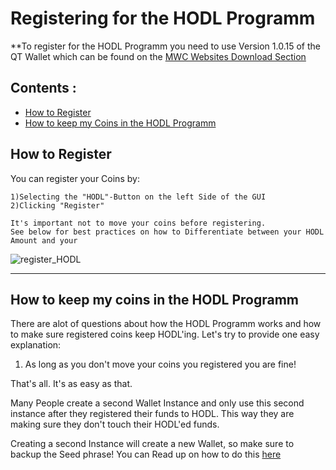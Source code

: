 
# Registering for the HODL Programm

**To register for the HODL Programm you need to use Version 1.0.15 of the QT Wallet which can be found on the [MWC Websites Download Section](https://www.mwc.mw/downloads) 


## Contents : 
  * [How to Register](#requirements)
  * [How to keep my Coins in the HODL Programm](#How-to-keep-my-coins-in-the-HODL-Programm)
  
  
## How to Register

  You can register your Coins by:
  
	1)Selecting the "HODL"-Button on the left Side of the GUI
	2)Clicking "Register"
	
	It's important not to move your coins before registering. 
	See below for best practices on how to Differentiate between your HODL Amount and your 
  
  ![register_HODL](/static/img/mwc_register_HODL.png "Registering for HODL Programm")

------

## How to keep my coins in the HODL Programm

  There are alot of questions about how the HODL Programm works and how to make sure registered coins keep HODL'ing.
  Let's try to provide one easy explanation: 
  
  1) As long as you don't move your coins you registered you are fine! 
  
  That's all. It's as easy as that.
  
  Many People create a second Wallet Instance and only use this second instance after they registered their funds to HODL. 
  This way they are making sure they don't touch their HODL'ed funds. 
  
  Creating a second Instance will create a new Wallet, so make sure to backup the Seed phrase! 
  You can Read up on how to do this [here](create_Instance_qt-wallet.md)
  

